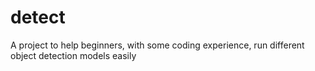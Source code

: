 # detect
A project to help beginners, with some coding experience, run different object detection models easily
